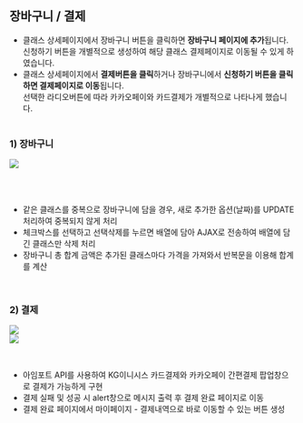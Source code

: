 ## 장바구니 / 결제
- 클래스 상세페이지에서 장바구니 버튼을 클릭하면 <b>장바구니 페이지에 추가</b>됩니다.<br>
신청하기 버튼을 개별적으로 생성하여 해당 클래스 결제페이지로 이동될 수 있게 하였습니다.<br>
- 클래스 상세페이지에서 <b>결제버튼을 클릭</b>하거나 장바구니에서 <b>신청하기 버튼을 클릭하면 결제페이지로 이동</b>됩니다.<br>
선택한 라디오버튼에 따라 카카오페이와 카드결제가 개별적으로 나타나게 했습니다.<br><br>

### 1) 장바구니
<img src="https://github.com/dooroojoo/semiproject_fork/blob/master/readme_image/cart.gif">
<p>
  <br>
   <br>
  
- 같은 클래스를 중복으로 장바구니에 담을 경우, 새로 추가한 옵션(날짜)를 UPDATE 처리하여 중복되지 않게 처리<br>
- 체크박스를 선택하고 선택삭제를 누르면 배열에 담아 AJAX로 전송하여 배열에 담긴 클래스만 삭제 처리<br>
- 장바구니 총 합계 금액은 추가된 클래스마다 가격을 가져와서 반복문을 이용해 합계를 계산<br>
<p>
  <br>
  
### 2) 결제
<img src="https://github.com/dooroojoo/semiproject_fork/blob/master/readme_image/cartpay.gif"><br>
<img src="https://github.com/dooroojoo/semiproject_fork/blob/master/readme_image/pay.gif"><br>
<p>
   <br>
  
- 아임포트 API를 사용하여 KG이니시스 카드결제와 카카오페이 간편결제 팝업창으로 결제가 가능하게 구현<br>
- 결제 실패 및 성공 시 alert창으로 메시지 출력 후 결제 완료 페이지로 이동<br>
- 결제 완료 페이지에서 마이페이지 - 결제내역으로 바로 이동할 수 있는 버튼 생성<br>


